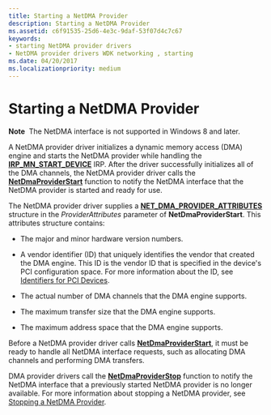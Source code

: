 ```yaml
---
title: Starting a NetDMA Provider
description: Starting a NetDMA Provider
ms.assetid: c6f91535-25d6-4e3c-9daf-53f07d4c7c67
keywords:
- starting NetDMA provider drivers
- NetDMA provider drivers WDK networking , starting
ms.date: 04/20/2017
ms.localizationpriority: medium
---
```


# Starting a NetDMA Provider


**Note**  The NetDMA interface is not supported in Windows 8 and later.

 




A NetDMA provider driver initializes a dynamic memory access (DMA) engine and starts the NetDMA provider while handling the [**IRP\_MN\_START\_DEVICE**](https://msdn.microsoft.com/library/windows/hardware/ff551749) IRP. After the driver successfully initializes all of the DMA channels, the NetDMA provider driver calls the [**NetDmaProviderStart**](https://msdn.microsoft.com/library/windows/hardware/ff568334) function to notify the NetDMA interface that the NetDMA provider is started and ready for use.

The NetDMA provider driver supplies a [**NET\_DMA\_PROVIDER\_ATTRIBUTES**](https://msdn.microsoft.com/library/windows/hardware/ff568737) structure in the *ProviderAttributes* parameter of **NetDmaProviderStart**. This attributes structure contains:

-   The major and minor hardware version numbers.

-   A vendor identifier (ID) that uniquely identifies the vendor that created the DMA engine. This ID is the vendor ID that is specified in the device's PCI configuration space. For more information about the ID, see [Identifiers for PCI Devices](https://msdn.microsoft.com/library/windows/hardware/ff546262).

-   The actual number of DMA channels that the DMA engine supports.

-   The maximum transfer size that the DMA engine supports.

-   The maximum address space that the DMA engine supports.

Before a NetDMA provider driver calls [**NetDmaProviderStart**](https://msdn.microsoft.com/library/windows/hardware/ff568334), it must be ready to handle all NetDMA interface requests, such as allocating DMA channels and performing DMA transfers.

DMA provider drivers call the [**NetDmaProviderStop**](https://msdn.microsoft.com/library/windows/hardware/ff568335) function to notify the NetDMA interface that a previously started NetDMA provider is no longer available. For more information about stopping a NetDMA provider, see [Stopping a NetDMA Provider](stopping-a-netdma-provider.md).

 

 





